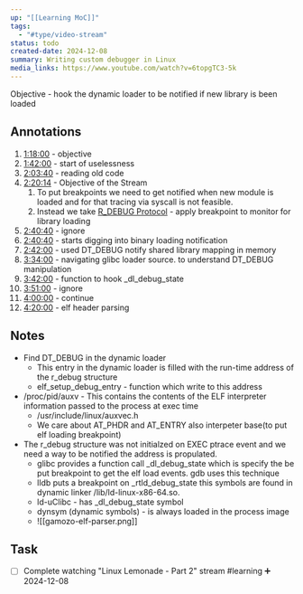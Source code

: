 ```yaml
---
up: "[[Learning MoC]]"
tags:
  - "#type/video-stream"
status: todo
created-date: 2024-12-08
summary: Writing custom debugger in Linux
media_links: https://www.youtube.com/watch?v=6topgTC3-5k
---
```


Objective - hook the dynamic loader to be notified if new library is been loaded

## Annotations

1. [1:18:00]() - objective
2. [1:42:00]() - start of uselessness
3. [2:03:40]() - reading old code
4. [2:20:14]() - Objective of the Stream
	1. To put breakpoints we need to get notified when new module is loaded and for that tracing via syscall is not feasible.
	2. Instead we take [R_DEBUG Protocol](https://sourceware.org/pipermail/gdb/2000-April/004509.html) - apply breakpoint to monitor for library loading
5. [2:40:40]() - ignore
6. [2:40:40]() - starts digging into binary loading notification
7. [2:42:00]() - used DT_DEBUG notify shared library mapping in memory
8. [3:34:00]() - navigating glibc loader source. to understand DT_DEBUG manipulation
9. [3:42:00]() - function to hook \_dl_debug_state
10. [3:51:00]() - ignore
11. [4:00:00]() - continue
12. [4:20:00]() - elf header parsing

## Notes

- Find DT_DEBUG in the dynamic loader
	- This entry in the dynamic loader is filled with the run-time address of the r_debug structure
	- elf_setup_debug_entry - function which write to this address 
- /proc/pid/auxv - This  contains the contents of the ELF interpreter information passed to the process at exec time
	- /usr/include/linux/auxvec.h
	- We care about AT_PHDR and AT_ENTRY also interpeter base(to put elf loading breakpoint)
- The r_debug structure was not initialzed on EXEC ptrace event and we need a way to be notified the address is propulated.
	- glibc provides a function call \_dl_debug_state which is specify the be put breakpoint to get the elf load events. gdb uses this technique
	- lldb puts a breakpoint on \_rtld\_debug\_state this symbols are found in dynamic linker /lib/ld-linux-x86-64.so.
	- ld-uClibc - has \_dl_debug_state symbol
	- dynsym (dynamic symbols) - is always loaded in the process image
	- ![[gamozo-elf-parser.png]]

## Task

- [ ] Complete watching "Linux Lemonade - Part 2" stream #learning ➕ 2024-12-08